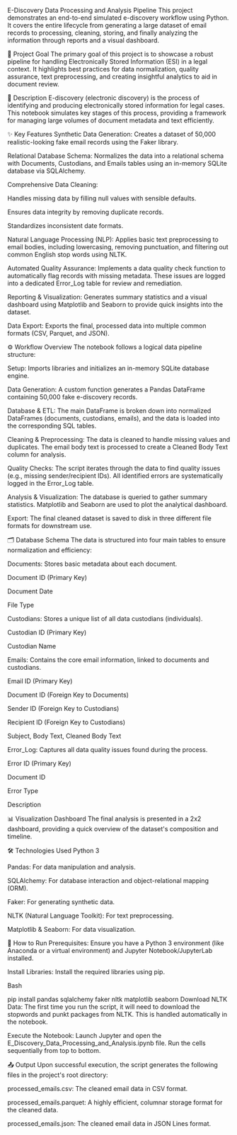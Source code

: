 E-Discovery Data Processing and Analysis Pipeline
This project demonstrates an end-to-end simulated e-discovery workflow using Python. It covers the entire lifecycle from generating a large dataset of email records to processing, cleaning, storing, and finally analyzing the information through reports and a visual dashboard.

🎯 Project Goal
The primary goal of this project is to showcase a robust pipeline for handling Electronically Stored Information (ESI) in a legal context. It highlights best practices for data normalization, quality assurance, text preprocessing, and creating insightful analytics to aid in document review.

📜 Description
E-discovery (electronic discovery) is the process of identifying and producing electronically stored information for legal cases. This notebook simulates key stages of this process, providing a framework for managing large volumes of document metadata and text efficiently.

✨ Key Features
Synthetic Data Generation: Creates a dataset of 50,000 realistic-looking fake email records using the Faker library.

Relational Database Schema: Normalizes the data into a relational schema with Documents, Custodians, and Emails tables using an in-memory SQLite database via SQLAlchemy.

Comprehensive Data Cleaning:

Handles missing data by filling null values with sensible defaults.

Ensures data integrity by removing duplicate records.

Standardizes inconsistent date formats.

Natural Language Processing (NLP): Applies basic text preprocessing to email bodies, including lowercasing, removing punctuation, and filtering out common English stop words using NLTK.

Automated Quality Assurance: Implements a data quality check function to automatically flag records with missing metadata. These issues are logged into a dedicated Error_Log table for review and remediation.

Reporting & Visualization: Generates summary statistics and a visual dashboard using Matplotlib and Seaborn to provide quick insights into the dataset.

Data Export: Exports the final, processed data into multiple common formats (CSV, Parquet, and JSON).

⚙️ Workflow Overview
The notebook follows a logical data pipeline structure:

Setup: Imports libraries and initializes an in-memory SQLite database engine.

Data Generation: A custom function generates a Pandas DataFrame containing 50,000 fake e-discovery records.

Database & ETL: The main DataFrame is broken down into normalized DataFrames (documents, custodians, emails), and the data is loaded into the corresponding SQL tables.

Cleaning & Preprocessing: The data is cleaned to handle missing values and duplicates. The email body text is processed to create a Cleaned Body Text column for analysis.

Quality Checks: The script iterates through the data to find quality issues (e.g., missing sender/recipient IDs). All identified errors are systematically logged in the Error_Log table.

Analysis & Visualization: The database is queried to gather summary statistics. Matplotlib and Seaborn are used to plot the analytical dashboard.

Export: The final cleaned dataset is saved to disk in three different file formats for downstream use.

🗂️ Database Schema
The data is structured into four main tables to ensure normalization and efficiency:

Documents: Stores basic metadata about each document.

Document ID (Primary Key)

Document Date

File Type

Custodians: Stores a unique list of all data custodians (individuals).

Custodian ID (Primary Key)

Custodian Name

Emails: Contains the core email information, linked to documents and custodians.

Email ID (Primary Key)

Document ID (Foreign Key to Documents)

Sender ID (Foreign Key to Custodians)

Recipient ID (Foreign Key to Custodians)

Subject, Body Text, Cleaned Body Text

Error_Log: Captures all data quality issues found during the process.

Error ID (Primary Key)

Document ID

Error Type

Description

📊 Visualization Dashboard
The final analysis is presented in a 2x2 dashboard, providing a quick overview of the dataset's composition and timeline.

🛠️ Technologies Used
Python 3

Pandas: For data manipulation and analysis.

SQLAlchemy: For database interaction and object-relational mapping (ORM).

Faker: For generating synthetic data.

NLTK (Natural Language Toolkit): For text preprocessing.

Matplotlib & Seaborn: For data visualization.

🚀 How to Run
Prerequisites: Ensure you have a Python 3 environment (like Anaconda or a virtual environment) and Jupyter Notebook/JupyterLab installed.

Install Libraries: Install the required libraries using pip.

Bash

pip install pandas sqlalchemy faker nltk matplotlib seaborn
Download NLTK Data: The first time you run the script, it will need to download the stopwords and punkt packages from NLTK. This is handled automatically in the notebook.

Execute the Notebook: Launch Jupyter and open the E_Discovery_Data_Processing_and_Analysis.ipynb file. Run the cells sequentially from top to bottom.

📤 Output
Upon successful execution, the script generates the following files in the project's root directory:

processed_emails.csv: The cleaned email data in CSV format.

processed_emails.parquet: A highly efficient, columnar storage format for the cleaned data.

processed_emails.json: The cleaned email data in JSON Lines format.

